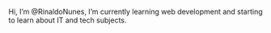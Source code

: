Hi, I’m @RinaldoNunes, I’m currently learning web development and starting to learn about IT and tech subjects.

<!---
RinaldoNunes/RinaldoNunes is a ✨ special ✨ repository because its `README.md` (this file) appears on your GitHub profile.
You can click the Preview link to take a look at your changes.
--->
